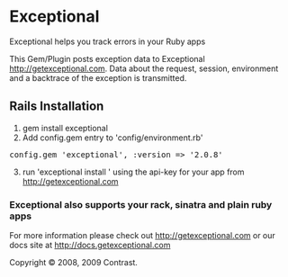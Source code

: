 # Exceptional 

Exceptional helps you track errors in your Ruby apps

This Gem/Plugin posts exception data to Exceptional <http://getexceptional.com>. Data about the request, session, environment and a backtrace of the exception is transmitted.

## Rails Installation

1. gem install exceptional
2. Add config.gem entry to 'config/environment.rb'
<pre>config.gem 'exceptional', :version => '2.0.8'</pre>
3. run 'exceptional install <api-key>' using the api-key for your app from http://getexceptional.com

### Exceptional also supports your rack, sinatra and plain ruby apps

For more information please check out <http://getexceptional.com> or our docs site at <http://docs.getexceptional.com>


Copyright © 2008, 2009 Contrast.